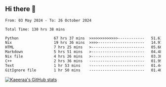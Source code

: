 ## Hi there 👋

<!--START_SECTION:waka-->

```txt
From: 03 May 2024 - To: 26 October 2024

Total Time: 130 hrs 38 mins

Python                67 hrs 37 mins  >>>>>>>>>>>>>------------   51.61 %
Nix                   19 hrs 36 mins  >>>>---------------------   14.97 %
HTML                  7 hrs 25 mins   >------------------------   05.66 %
Markdown              5 hrs 51 mins   >------------------------   04.48 %
Nix file              4 hrs 26 mins   >------------------------   03.38 %
C++                   2 hrs 36 mins   -------------------------   01.99 %
Text                  1 hr 53 mins    -------------------------   01.44 %
GitIgnore file        1 hr 50 mins    -------------------------   01.40 %
```

<!--END_SECTION:waka-->

[![Kaeeraa's GitHub stats](https://github-readme-stats.vercel.app/api?username=kaeeraa)](https://github.com/kaeeraa/github-readme-stats)
